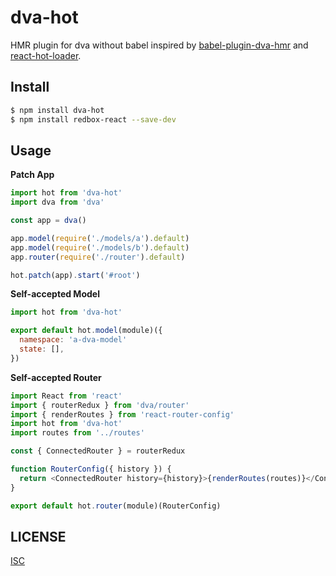 # dva-hot

HMR plugin for dva without babel inspired by [babel-plugin-dva-hmr](https://github.com/dvajs/babel-plugin-dva-hmr) and [react-hot-loader](https://github.com/gaearon/react-hot-loader).

## Install

``` sh
$ npm install dva-hot
$ npm install redbox-react --save-dev
```

## Usage

**Patch App**

``` js
import hot from 'dva-hot'
import dva from 'dva'

const app = dva()

app.model(require('./models/a').default)
app.model(require('./models/b').default)
app.router(require('./router').default)

hot.patch(app).start('#root')
```

**Self-accepted Model**

``` js
import hot from 'dva-hot'

export default hot.model(module)({
  namespace: 'a-dva-model'
  state: [],
})
```

**Self-accepted Router**

``` js
import React from 'react'
import { routerRedux } from 'dva/router'
import { renderRoutes } from 'react-router-config'
import hot from 'dva-hot'
import routes from '../routes'

const { ConnectedRouter } = routerRedux

function RouterConfig({ history }) {
  return <ConnectedRouter history={history}>{renderRoutes(routes)}</ConnectedRouter>
}

export default hot.router(module)(RouterConfig)
```

## LICENSE

[ISC](LICENSE)
